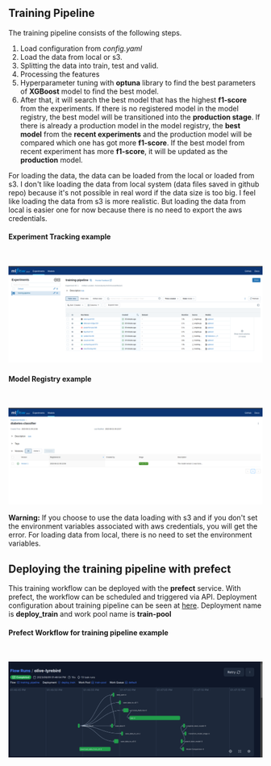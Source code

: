 ## Training Pipeline

The training pipeline consists of the following steps.

1. Load configuration from *config.yaml*
2. Load the data from local or s3.
3. Splitting the data into train, test and valid.
4. Processing the features
5. Hyperparameter tuning with **optuna** library to find the best parameters of **XGBoost** model to find the best model.
6. After that, it will search the best model that has the highest **f1-score** from the experiments. If there is no registered model in the model registry, the best model will be transitioned into the **production stage**. If there is already a production model in the model registry, the **best model** from the **recent experiments** and the production model will be compared which one has got more **f1-score**. If the best model from recent experiment has more **f1-score**, it will be updated as the **production** model.

For loading the data, the data can be loaded from the local or loaded from s3. I don't like loading the data from local system (data files saved in github repo) because it's not possible in real word if the data size is too big. I feel like loading the data from s3 is more realistic. But loading the data from local is easier one for now because there is no need to export the aws credentials.

#### Experiment Tracking example
<br>

![Experiment Tracking](../docs/mlflow_experiment_tracking.png)

#### Model Registry example
<br>

![Model Registry](../docs/model_registry.png)


**Warning:** If you choose to use the data loading with s3 and if you don't set the environment variables associated with aws credentials, you will get the error. For loading data from local, there is no need to set the environment variables.

## Deploying the training pipeline with prefect

This training workflow can be deployed with the **prefect** service. With prefect, the workflow can be scheduled and triggered via API. Deployment configuration about training pipeline can be seen at [here](../prefect.yaml). Deployment name is **deploy_train** and work pool name is **train-pool**

#### Prefect Workflow for training pipeline example
<br>

![Prefect Workflow for training pipeline](../docs/training_pipeline_prefect.png)
